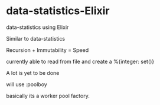 # data-statistics-Elixir
data-statistics using Elixir



Similar to data-statistics

Recursion + Immutability = Speed

currently able to read from file and create a %{integer: set()}

A lot is yet to be done 

will use :poolboy

basically its a worker pool factory.

